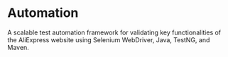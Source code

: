 # Automation
A scalable test automation framework for validating key functionalities of the AliExpress website using Selenium WebDriver, Java, TestNG, and Maven.
